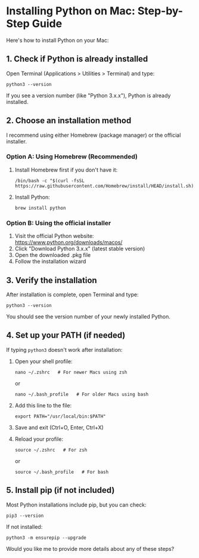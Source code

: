 # Installing Python on Mac: Step-by-Step Guide

Here's how to install Python on your Mac:

## 1. Check if Python is already installed
Open Terminal (Applications > Utilities > Terminal) and type:
```
python3 --version
```

If you see a version number (like "Python 3.x.x"), Python is already installed.

## 2. Choose an installation method
I recommend using either Homebrew (package manager) or the official installer.

### Option A: Using Homebrew (Recommended)
1. Install Homebrew first if you don't have it:
   ```
   /bin/bash -c "$(curl -fsSL https://raw.githubusercontent.com/Homebrew/install/HEAD/install.sh)"
   ```

2. Install Python:
   ```
   brew install python
   ```

### Option B: Using the official installer
1. Visit the official Python website: https://www.python.org/downloads/macos/
2. Click "Download Python 3.x.x" (latest stable version)
3. Open the downloaded .pkg file
4. Follow the installation wizard

## 3. Verify the installation
After installation is complete, open Terminal and type:
```
python3 --version
```

You should see the version number of your newly installed Python.

## 4. Set up your PATH (if needed)
If typing `python3` doesn't work after installation:

1. Open your shell profile:
   ```
   nano ~/.zshrc   # For newer Macs using zsh
   ```
   or
   ```
   nano ~/.bash_profile   # For older Macs using bash
   ```

2. Add this line to the file:
   ```
   export PATH="/usr/local/bin:$PATH"
   ```

3. Save and exit (Ctrl+O, Enter, Ctrl+X)
4. Reload your profile:
   ```
   source ~/.zshrc   # For zsh
   ```
   or
   ```
   source ~/.bash_profile   # For bash
   ```

## 5. Install pip (if not included)
Most Python installations include pip, but you can check:
```
pip3 --version
```

If not installed:
```
python3 -m ensurepip --upgrade
```

Would you like me to provide more details about any of these steps?